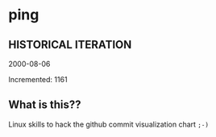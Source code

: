 # ping

## HISTORICAL ITERATION
2000-08-06

Incremented: 1161

## What is this?? 
Linux skills to hack the github commit visualization chart `;-)`
